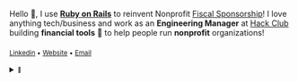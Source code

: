Hello 👋, I use [**Ruby on Rails**](https://rubyonrails.org/) to reinvent Nonprofit
[Fiscal Sponsorship](https://en.wikipedia.org/wiki/Fiscal_sponsorship)! I love
anything tech/business and work as an **Engineering Manager** at
[Hack Club](https://hackclub.com/) building **financial tools** 🏦 to help
people run **nonprofit** organizations!

<sub>[Linkedin](https://www.linkedin.com/in/gary-tou/) •
[Website](https://garytou.com/) •
[Email](mailto:gary@garytou.com)
</sub>


<details>
  <summary><sub><sup>👀</sup></sub></summary>
	<img src="https://raw.githubusercontent.com/garyhtou-forks/garyhtou-metrics/main/github-metrics.svg">
</details>
